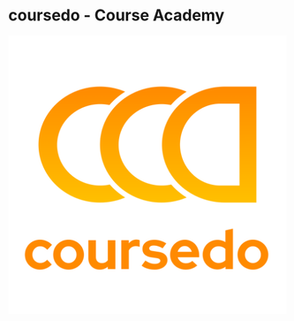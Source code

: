 
# coursedo - Course Academy
![alt text](https://github.com/coursedo/coursedo.github.io/blob/main/coursedo.png)
